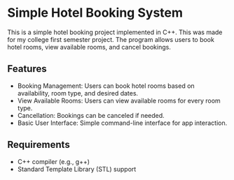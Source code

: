 # Simple Hotel Booking System
This is a simple hotel booking project implemented in C++. This was made for my college first semester project. The program allows users to book hotel rooms, view available rooms, and cancel bookings.

## Features
- Booking Management: Users can book hotel rooms based on availability, room type, and desired dates.
- View Available Rooms: Users can view available rooms for every room type.
- Cancellation: Bookings can be canceled if needed.
- Basic User Interface: Simple command-line interface for app interaction.

## Requirements
- C++ compiler (e.g., g++)
- Standard Template Library (STL) support
